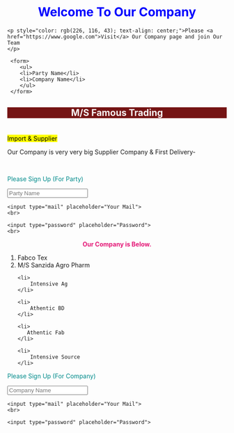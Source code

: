 <html>
<head>
<title> M/S Famous Trading</title>
</head> 

<body>
    <p>
        <h1 style="color: blue; text-align: center;">Welcome To Our Company</h1>
    </p>

    <p style="color: rgb(226, 116, 43); text-align: center;">Please <a href="https://www.google.com">Visit</a> Our Company page and join Our Team
    </p>

     <form>
        <ul>
        <li>Party Name</li>
        <li>Company Name</li>
        </ul>
     </form>
        


<h2>
    <p style="color: rgb(247, 244, 244);background-color: rgb(117, 20, 20);text-align: center;">
      <b>
        M/S Famous Trading
    </b>
   </p>
</h2><br> 


<mark>
    Import & Supplier
</mark>

<p> 
    Our Company is very very big Supplier Company & First Delivery- 
</p> 

<br>

<p style="color: darkcyan;">
    Please Sign Up (For Party)
</p>

<form action="#"method="post">
    <input type="text" placeholder="Party Name">
    <br>

    <input type="mail" placeholder="Your Mail">
    <br>

    <input type="password" placeholder="Password">
    <br>
</form>

<p style="color: rgb(228, 23, 118); text-align: center; ">
    <b>Our Company is Below.</b>
</p>

<ol>
    <li> 
        Fabco Tex
    </li>
    <li>
        M/S Sanzida Agro Pharm
    </li>

    <li>
        Intensive Ag
    </li>

    <li>
        Athentic BD
    </li>

    <li>
       Athentic Fab 
    </li>

    <li>
        Intensive Source
    </li>
</ol>

<p style="color: darkcyan;">
    Please Sign Up (For Company)
</p>

<form action="#"method="post">
    <input type="text" placeholder="Company Name">
    <br>
    
    <input type="mail" placeholder="Your Mail">
    <br>

    <input type="password" placeholder="Password">
</form>

</body>

</html>
